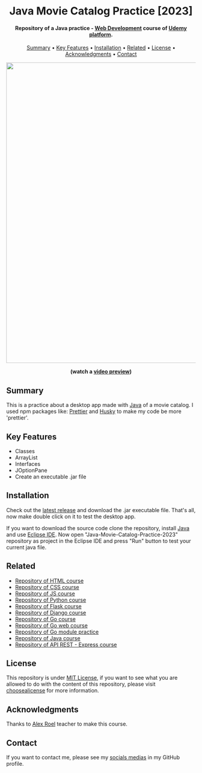 <h1 align="center">
    Java Movie Catalog Practice [2023]
</h1>

<h4 align="center">
     Repository of a Java practice - <a href="https://www.udemy.com/course/programacion-desarrollo-web/" target="_blank">Web Development<a> course of <a href="https://www.udemy.com/" target="_blank">Udemy platform</a>.
</h4>

<p align="center">
    <a href="#----summary">Summary</a> •
    <a href="#----key-features">Key Features</a> •
    <a href="#----installation">Installation</a> •
    <a href="#----related">Related</a> •
    <a href="#----license">License</a> •
    <a href="#----acknowledgments">Acknowledgments</a> •
    <a href="#----contact">Contact</a>
</p>

<p align="center">
    <a href="https://www.youtube.com/watch?v=t3F2loFmoFs" target="_blank">
        <img src="https://user-images.githubusercontent.com/88015479/223596865-76c72915-4a0b-4209-b665-ebf3b5762bfe.png" width="800">
    </a>
</p>

<p align="center">
    <strong>(watch a <a href="https://www.youtube.com/watch?v=t3F2loFmoFs" target="_blank">video preview</a>)</strong>
</p>

<h2>
    Summary
</h2>
<p>
    This is a practice about a desktop app made with <a href="https://www.java.com/es/" target="_blank">Java</a> of a movie catalog. I used npm packages like: <a href="https://prettier.io/" target="_blank">Prettier</a> and <a href="https://github.com/typicode/husky" target="_blank">Husky</a> to make my code be more 'prettier'.
</p>

<h2>
    Key Features
</h2>
<p>
    <ul>
        <li>
            Classes
        </li>
        <li>
            ArrayList
        </li>
        <li>
            Interfaces
        </li>
        <li>
            JOptionPane
        </li>
        <li>
            Create an executable .jar file
        </li>
    </ul>
</p>

<h2>
    Installation
</h2>
<p>
    Check out the <a href="https://github.com/hozlucas28/Java-Movie-Catalog-Practice-2023/releases" target="_blank">latest release</a> and download the .jar executable file. That's all, now make double click on it to test the desktop app.
</p>
<p>
    If you want to download the source code clone the repository, install <a href="https://www.oracle.com/ar/java/technologies/downloads/" target="_blank">Java</a> and use <a href="https://www.eclipse.org/" target="_blank">Eclipse IDE</a>. Now open "Java-Movie-Catalog-Practice-2023" repository as project in the Eclipse IDE and press "Run" button to test your current java file.
</p>

<h2>
    Related
</h2>
<p>
    <ul>    
        <li>
            <a href="https://github.com/hozlucas28/HTML-Course-2022" target="_blank">Repository of HTML course</a>
        </li>
        <li>
            <a href="https://github.com/hozlucas28/CSS-Course-2022" target="_blank">Repository of CSS course</a>
        </li>
        <li>
            <a href="https://github.com/hozlucas28/JS-Course-2022" target="_blank">Repository of JS course</a>
        </li>
        <li>
            <a href="https://github.com/hozlucas28/Python-Course-2022" target="_blank">Repository of Python course</a>
        </li>
        <li>
            <a href="https://github.com/hozlucas28/Flask-Course-2022" target="_blank">Repository of Flask course</a>
        </li>
        <li>
            <a href="https://github.com/hozlucas28/Django-Course-2022" target="_blank">Repository of Django course</a>
        </li>
        <li>
            <a href="https://github.com/hozlucas28/Go-Course-2023" target="_blank">Repository of Go course</a>
        </li>
        <li>
            <a href="https://github.com/hozlucas28/Go-Web-Course-2023" target="_blank">Repository of Go web course</a>
        </li>
        <li>
            <a href="https://github.com/hozlucas28/Go-Module-Practice-2023" target="_blank">Repository of Go module practice</a>
        </li>
        <li>
            <a href="https://github.com/hozlucas28/Java-Course-2023" target="_blank">Repository of Java course</a>
        </li>
        <li>
            <a href="https://github.com/hozlucas28/API-Rest-Express-Course-2022" target="_blank">Repository of API REST - Express course</a>
        </li>
    </ul>
</p>

<h2>
    License
</h2>
<p>
    This repository is under <a href="./LICENSE" target="_blank">MIT License</a>, if you want to see what you are allowed to do with the content of this repository, please visit <a href="https://choosealicense.com/licenses/" target="_blank">choosealicense</a> for more information.
</p>

<h2>
    Acknowledgments
</h2>
<p>
    Thanks to <a href="https://www.udemy.com/user/alex-roel/" target="_blank">Alex Roel</a> teacher to make this course.
</p>

<h2>
    Contact
</h1>
<p>
    If you want to contact me, please see my <a href="https://github.com/hozlucas28" target="_blank">socials medias</a> in my GitHub profile.
</p>
